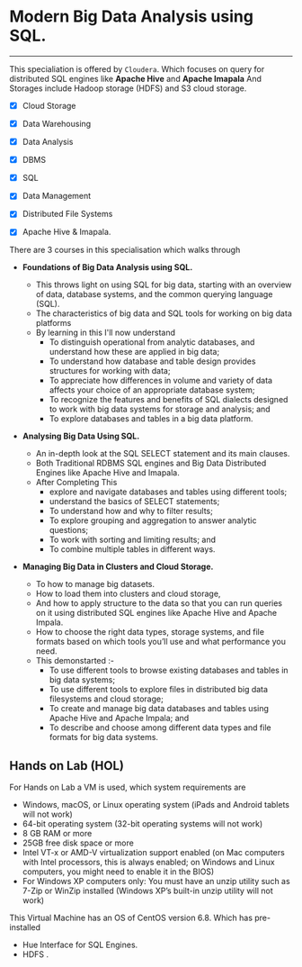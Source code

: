 # Modern Big Data Analysis using SQL.
----------
This specialiation is offered by `Cloudera`. Which focuses on query for distributed SQL engines like **Apache Hive** and **Apache Imapala**
And Storages include Hadoop storage (HDFS) and S3 cloud storage.

- [x] Cloud Storage 
- [x] Data Warehousing
- [x] Data Analysis
- [x] DBMS
- [x] SQL
- [x] Data Management
- [x] Distributed File Systems
- [x] Apache Hive & Imapala.


There are 3 courses in this specialisation which walks through 
- **Foundations of Big Data Analysis using SQL.**
    - This throws light on  using SQL for big data, starting with an overview of data, database systems, and the common querying language (SQL). 
    - The characteristics of big data and SQL tools for working on big data platforms
    - By learning in this I'll now understand
        - To distinguish operational from analytic databases, and understand how these are applied in big data;
        - To understand how database and table design provides structures for working with data;
        - To appreciate how differences in volume and variety of data affects your choice of an appropriate database system;
        - To recognize the features and benefits of SQL dialects designed to work with big data systems for storage and analysis; and 
        - To explore databases and tables in a big data platform.

- **Analysing Big Data Using SQL.**
    - An in-depth look at the SQL SELECT statement and its main clauses.
    - Both Traditional RDBMS SQL engines and Big Data Distributed Engines like Apache Hive and Imapala.
    - After Completing This
        - explore and navigate databases and tables using different tools;
        - understand the basics of SELECT statements;
        - To understand how and why to filter results;
        - To explore grouping and aggregation to answer analytic questions;
        - To work with sorting and limiting results; and 
        - To combine multiple tables in different ways.

- **Managing Big Data in Clusters and Cloud Storage.**
    -  To how to manage big datasets.
    - How to load them into clusters and cloud storage, 
    - And how to apply structure to the data so that you can run queries on it using distributed SQL engines like Apache Hive and Apache Impala. 
    - How to choose the right data types, storage systems, and file formats based on which tools you’ll use and what performance you need.
    - This demonstarted :- 
        - To use different tools to browse existing databases and tables in big data systems;
        - To use different tools to explore files in distributed big data filesystems and cloud storage;
        - To create and manage big data databases and tables using Apache Hive and Apache Impala; and
        - To describe and choose among different data types and file formats for big data systems.

## Hands on Lab (HOL)

For Hands on Lab a VM is used, which system requirements are 
- Windows, macOS, or Linux operating system (iPads and Android tablets will not work)
- 64-bit operating system (32-bit operating systems will not work)
- 8 GB RAM or more
- 25GB free disk space or more
- Intel VT-x or AMD-V virtualization support enabled (on Mac computers with Intel processors, this is always enabled;
on Windows and Linux computers, you might need to enable it in the BIOS)
- For Windows XP computers only: You must have an unzip utility such as 7-Zip or WinZip installed (Windows XP’s built-in unzip utility will not work)

This Virtual Machine has an OS of CentOS version 6.8. Which has pre-installed 
- Hue Interface for SQL Engines.
- HDFS .